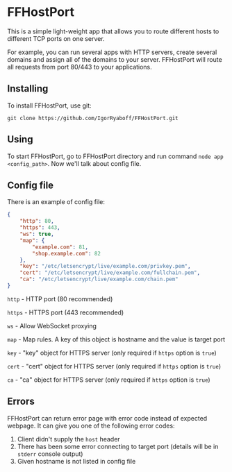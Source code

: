 # FFHostPort

This is a simple light-weight app that allows you to route different hosts to different TCP ports on one server.


For example, you can run several apps with HTTP servers, create several domains and assign all of the domains to your server. FFHostPort will route all requests from port 80/443 to your applications.

## Installing
To install FFHostPort, use git:

`git clone https://github.com/IgorRyaboff/FFHostPort.git`

## Using
To start FFHostPort, go to FFHostPort directory and run command `node app <config_path>`. Now we'll talk about config file.

## Config file
There is an example of config file:
```json
{
    "http": 80,
    "https": 443,
    "ws": true,
    "map": {
        "example.com": 81,
        "shop.example.com": 82
    },
    "key": "/etc/letsencrypt/live/example.com/privkey.pem",
    "cert": "/etc/letsencrypt/live/example.com/fullchain.pem",
    "ca": "/etc/letsencrypt/live/example.com/chain.pem"
}
```
`http` - HTTP port (80 recommended)

`https` - HTTPS port (443 recommended)

`ws` - Allow WebSocket proxying

`map` - Map rules. A key of this object is hostname and the value is target port

`key` - "key" object for HTTPS server (only required if `https` option is `true`)

`cert` - "cert" object for HTTPS server (only required if `https` option is `true`)

`ca` - "ca" object for HTTPS server (only required if `https` option is `true`)

## Errors
FFHostPort can return error page with error code instead of expected webpage. It can give you one of the following error codes:
1. Client didn't supply the `host` header
2. There has been some error connecting to target port (details will be in `stderr` console output)
3. Given hostname is not listed in config file
